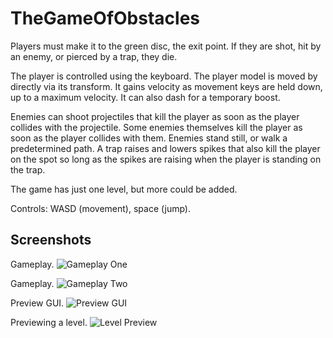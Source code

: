 # TheGameOfObstacles
Players must make it to the green disc, the exit point. If they are shot, hit by an enemy, or pierced by a trap, they die.

The player is controlled using the keyboard. The player model is moved by directly via its transform. It gains velocity as movement keys are held down, up to a maximum velocity.
It can also dash for a temporary boost.

Enemies can shoot projectiles that kill the player as soon as the player collides with the projectile. Some enemies themselves kill the player as soon as the player collides with them. 
Enemies stand still, or walk a predetermined path.
A trap raises and lowers spikes that also kill the player on the spot so long as the spikes are raising when the player is standing on the trap.

The game has just one level, but more could be added.

Controls: WASD (movement), space (jump).

## Screenshots
Gameplay.
<img src="/Media/gameplay1.png" alt="Gameplay One" />


Gameplay.
<img src="/Media/gameplay2.png" alt="Gameplay Two" />


Preview GUI.
<img src="/Media/preview.png" alt="Preview GUI" />


Previewing a level.
<img src="/Media/preview.png" alt="Level Preview" />